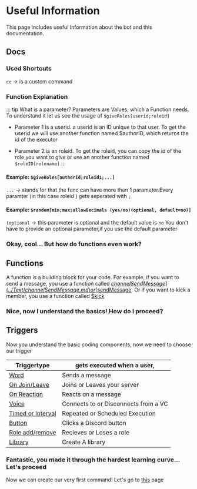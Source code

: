 # Useful Information
This page includes useful Information about the bot and this documentation.

## Docs

### Used Shortcuts
`cc` -> is a custom command

### Function Explanation

::: tip What is a parameter?
Parameters are Values, which a Function needs. To understand it let us see the usage of `$giveRoles[userid;roleid]`

* Parameter 1 is a userid. a userid is an ID unique to that user. To get the userid we will use another function named $authorID, which returns the id of the executor

* Parameter 2 is an roleid. To get the roleid, you can copy the id of the role you want to give or use an another function named `$roleID[rolename]`
:::

#### Example: `$giveRoles[authorid;roleid1;...]`

`...` -> stands for that the func can have more then 1 parameter.Every paramter (in this case roleid ) gets seperated with `;`

#### Example: `$random[min;max;allowDecimals (yes/no)(optional, default=no)]`

`(optional` -> this parameter is optional and the default value is `no`
You don't have to provide an optional parameter,if you use the default parameter

### Okay, cool... But how do functions even work?

## Functions
A function is a building block for your code. For example, if you want to send a message, you use a function called [$channelSendMessage](../Text/channelSendMessage.md) or [$sendMessage](../Text/sendMessage.md). Or if you want to kick a member, you use a function called [$kick](../Member/kick.md)

### Nice, now I understand the basics! How do I proceed?

## Triggers
Now you understand the basic coding components, now we need to choose our trigger

| Triggertype                                   | gets executed when  a user,|
| --------                                      | -------- |
| [Word](../Trigger/word.md)                    | Sends a message|
| [On Join/Leave](../Trigger/joinorleave.md)    | Joins or Leaves your server | 
| [On Reaction](../Trigger/reaction.md)         | Reacts on a message|
| [Voice](../Trigger/voicecondecon.md)          | Connects to or Disconnects from a VC|
| [Timed or Interval](../Trigger/time.md)       | Repeated or Scheduled Execution|
| [Button](../Trigger/button.md)                | Clicks a Discord button|
| [Role add/remove](../Trigger/roleaddremove.md)| Recieves or Loses a role|
| [Library](../Trigger/library.md)| Create A library|

### Fantastic, you made it through the hardest learning curve... Let's proceed

Now we can create our very first command! Let's go to [this](../Guide/1.create.md) page
